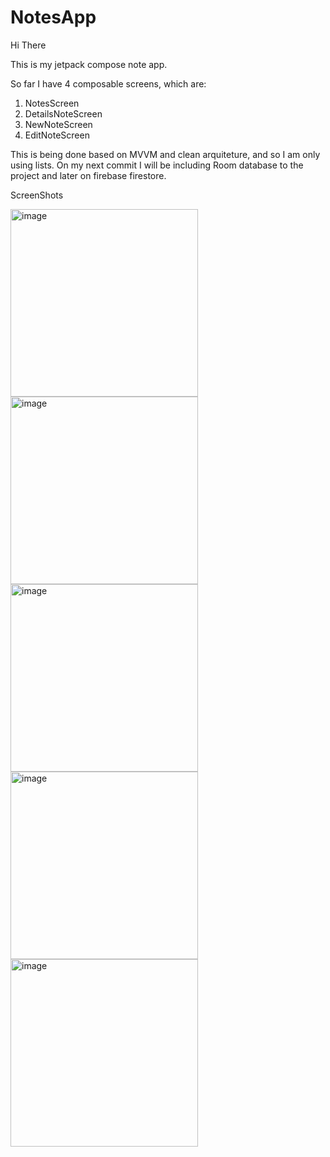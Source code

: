 # NotesApp

Hi There

This is my jetpack compose note app.


So far I have 4 composable screens, which are:
1. NotesScreen
2. DetailsNoteScreen
3. NewNoteScreen
4. EditNoteScreen

This is being done based on MVVM and clean arquiteture, and so I am only using lists. On my next commit I will be including Room database to the project and later on firebase firestore.


ScreenShots


<img width="300" alt="image" src="https://github.com/MErnesto99/NotesApp/assets/79359430/873e8299-3e93-4fd7-8abb-f5a825e3f076"> 
<img width="300" alt="image" src="https://github.com/MErnesto99/NotesApp/assets/79359430/93a9ccce-e69a-468a-81ef-9c1ee001f0bd">
<img width="300" alt="image" src="https://github.com/MErnesto99/NotesApp/assets/79359430/0ad66800-99ce-462f-8706-ef135dbb0d05">
<img width="300" alt="image" src="https://github.com/MErnesto99/NotesApp/assets/79359430/10fe9291-a9d7-4966-ae21-060d3356457d">
<img width="300" alt="image" src="https://github.com/MErnesto99/NotesApp/assets/79359430/b718569c-9043-4bb6-982c-de5b33fe3ebd">




